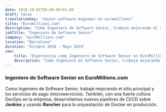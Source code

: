```yaml
---
date: 2018-10-01T00:00:00+01:00
draft: false
translationKey: "senior-software-engineer-at-euromillions"
title: "Euromillions.com"
description: "Como Ingeniero de Software Senior, trabajé mejorando el sitio principal y los servicios de pago (microservicios)."
jobTitle: "Ingeniero de Software Senior"
company: "EuroMillions.com"
location: "Barcelona"
duration: "Octubre 2018 - Mayo 2019"
seo:
    title: "Experiencia como Ingeniero de Software Senior en EuroMillions.com"
    description: "Como Ingeniero de Software Senior, trabajé mejorando el sitio principal y los servicios de pago (microservicios)."
---
```

### Ingeniero de Software Senior en EuroMillions.com

Como Ingeniero de Software Senior, trabajé mejorando el sitio principal y los servicios de pago (microservicios). También, con una fuerte cultura DevOps en la empresa, desarrollamos nuevos pipelines de CI/CD sobre **Jenkins** y usando **Rancher** para la orquestación de Docker en producción.
